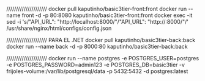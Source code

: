 /////////////////////
docker pull kaputinho/basic3tier-front:front
docker run --name front  -d -p 80:8080 kaputinho/basic3tier-front:front
docker exec -it <CONTAINER ID> sed -i 's/"API_URL": "http:\/\/localhost:8000\/"/"API_URL": "http:\/\/<VM-IP>:8000\/"/' /usr/share/nginx/html/configs/config.json

/////////////////////
PARA EL .NET
docker pull kaputinho/basic3tier-back:back
docker run --name back -d -p 8000:80 kaputinho/basic3tier-back:back


/////////////////////
docker run --name postgres -e POSTGRES_USER=postgres -e POSTGRES_PASSWORD=admin123 -e POSTGRES_DB=basic3tier -v frijoles-volume:/var/lib/postgresql/data -p 5432:5432 -d postgres:latest
